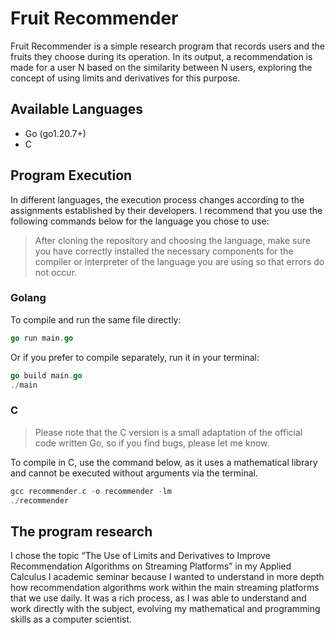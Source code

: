# Fruit Recommender

Fruit Recommender is a simple research program that records users and the fruits they choose during its operation. In its output, a recommendation is made for a user N based on the similarity between N users, exploring the concept of using limits and derivatives for this purpose.

## Available Languages

- Go (go1.20.7+)
- C

## Program Execution

In different languages, the execution process changes according to the assignments established by their developers. I recommend that you use the following commands below for the language you chose to use:

> After cloning the repository and choosing the language, make sure you have correctly installed the necessary components for the compiler or interpreter of the language you are using so that errors do not occur.

### Golang

To compile and run the same file directly:
```go
go run main.go
```
Or if you prefer to compile separately, run it in your terminal:
```go
go build main.go
./main
```
### C

> Please note that the C version is a small adaptation of the official code written Go, so if you find bugs, please let me know.

To compile in C, use the command below, as it uses a mathematical library and cannot be executed without arguments via the terminal.

```go
gcc recommender.c -o recommender -lm
./recommender
```

## The program research

I chose the topic “The Use of Limits and Derivatives to Improve Recommendation Algorithms on Streaming Platforms” in my Applied Calculus I academic seminar because I wanted to understand in more depth how recommendation algorithms work within the main streaming platforms that we use daily. It was a rich process, as I was able to understand and work directly with the subject, evolving my mathematical and programming skills as a computer scientist.